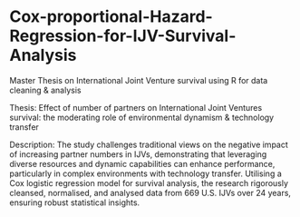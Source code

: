 # Cox-proportional-Hazard-Regression-for-IJV-Survival-Analysis

Master Thesis on International Joint Venture survival using R for data cleaning &amp; analysis

Thesis: Effect of number of partners on International Joint Ventures survival: the moderating role of environmental dynamism & technology transfer

Description: 
The study challenges traditional views on the negative impact of increasing partner numbers in IJVs, demonstrating that leveraging diverse resources and dynamic capabilities can enhance performance, particularly in complex environments with technology transfer. 
Utilising a Cox logistic regression model for survival analysis, the research rigorously cleansed, normalised, and analysed data from 669 U.S. IJVs over 24 years, ensuring robust statistical insights.
